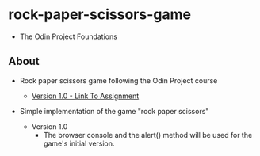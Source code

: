 # rock-paper-scissors-game

- The Odin Project Foundations

## About

- Rock paper scissors game following the Odin Project course

  - [Version 1.0 - Link To Assignment](https://www.theodinproject.com/lessons/foundations-rock-paper-scissors)

- Simple implementation of the game "rock paper scissors"
  - Version 1.0
    - The browser console and the alert() method will be used for the game's initial version.
